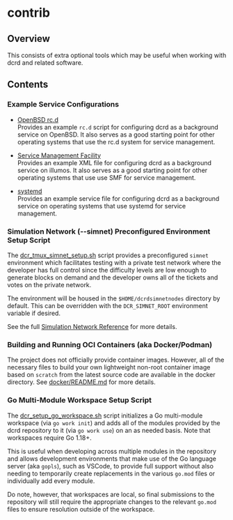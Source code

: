 contrib
=======

## Overview

This consists of extra optional tools which may be useful when working with dcrd
and related software.

## Contents

### Example Service Configurations

- [OpenBSD rc.d](services/rc.d/dcrd)  
  Provides an example `rc.d` script for configuring dcrd as a background service
  on OpenBSD.  It also serves as a good starting point for other operating
  systems that use the rc.d system for service management.

- [Service Management Facility](services/smf/dcrd.xml)  
  Provides an example XML file for configuring dcrd as a background service on
  illumos.  It also serves as a good starting point for other operating systems
  that use use SMF for service management.

- [systemd](services/systemd/dcrd.service)  
  Provides an example service file for configuring dcrd as a background service
  on operating systems that use systemd for service management.

### Simulation Network (--simnet) Preconfigured Environment Setup Script

The [dcr_tmux_simnet_setup.sh](./dcr_tmux_simnet_setup.sh) script provides a
preconfigured `simnet` environment which facilitates testing with a private test
network where the developer has full control since the difficulty levels are low
enough to generate blocks on demand and the developer owns all of the tickets
and votes on the private network.

The environment will be housed in the `$HOME/dcrdsimnetnodes` directory by
default.  This can be overridden with the `DCR_SIMNET_ROOT` environment variable
if desired.

See the full [Simulation Network Reference](../docs/simnet_environment.mediawiki)
for more details.

### Building and Running OCI Containers (aka Docker/Podman)

The project does not officially provide container images.  However, all of the
necessary files to build your own lightweight non-root container image based on
`scratch` from the latest source code are available in the docker directory.
See [docker/README.md](./docker/README.md) for more details.

### Go Multi-Module Workspace Setup Script

The [dcr_setup_go_workspace.sh](./dcr_setup_go_workspace.sh) script initializes
a Go multi-module workspace (via `go work init`) and adds all of the modules
provided by the dcrd repository to it (via `go work use`) on an as needed basis.
Note that workspaces require Go 1.18+.

This is useful when developing across multiple modules in the repository and
allows development environments that make use of the Go language server (aka
`gopls`), such as VSCode, to provide full support without also needing to
temporarily create replacements in the various `go.mod` files or individually
add every module.

Do note, however, that workspaces are local, so final submissions to the
repository will still require the appropriate changes to the relevant `go.mod`
files to ensure resolution outside of the workspace.
